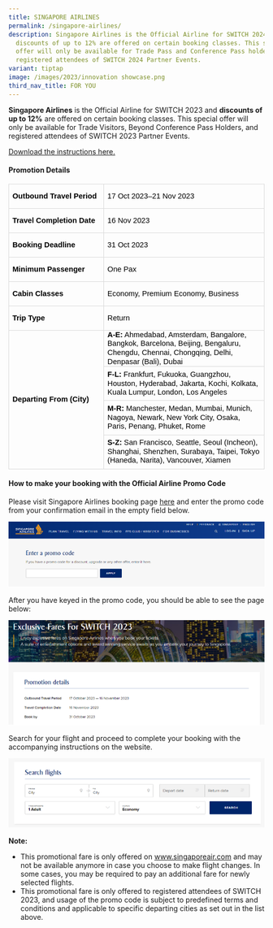 ```yaml
---
title: SINGAPORE AIRLINES
permalink: /singapore-airlines/
description: Singapore Airlines is the Official Airline for SWITCH 2024 and
  discounts of up to 12% are offered on certain booking classes. This special
  offer will only be available for Trade Pass and Conference Pass holders, and
  registered attendees of SWITCH 2024 Partner Events.
variant: tiptap
image: /images/2023/innovation showcase.png
third_nav_title: FOR YOU
---
```

**Singapore Airlines** is the Official Airline for SWITCH 2023 and **discounts of up to 12%** are offered on certain booking classes. This special offer will only be available for Trade Visitors, Beyond Conference Pass Holders, and registered attendees of SWITCH 2023 Partner Events.

[Download the instructions here.](/files/2023/switch_2023_official_airline_promotion.pdf)

#### Promotion Details

<div style="margin-left:0pt;" id="docs-internal-guid-ff1f5315-7fff-f027-22fd-d084ec506009" dir="ltr" align="center">
<table style="border:none;border-collapse:collapse;">
	<colgroup>
		<col width="240">
		<col width="441">
	</colgroup>
	<tbody>
		<tr style="height:36pt">
			<td style="border-left:solid #d9d9d9 1pt;border-right:solid #d9d9d9 1pt;border-bottom:solid #d9d9d9 1pt;border-top:solid #d9d9d9 1pt;vertical-align:middle;padding:0pt 5pt 0pt 5pt;overflow:hidden;overflow-wrap:break-word;">
			<p style="line-height:1.2;margin-top:0pt;margin-bottom:0pt;" dir="ltr"><strong style="background-color:transparent; color:#000000; font-family:arial,sans-serif; font-size:11pt; font-style:normal; font-variant:normal; font-weight:700; text-decoration:none; vertical-align:baseline; white-space:pre-wrap">Outbound Travel Period</strong></p>
			</td>
			<td style="border-left:solid #d9d9d9 1pt;border-right:solid #d9d9d9 1pt;border-bottom:solid #d9d9d9 1pt;border-top:solid #d9d9d9 1pt;vertical-align:middle;padding:0pt 5pt 0pt 5pt;overflow:hidden;overflow-wrap:break-word;">
			<p style="line-height:1.2;margin-top:0pt;margin-bottom:0pt;" dir="ltr"><span style="background-color:transparent; color:#000000; font-family:arial,sans-serif; font-size:11pt; font-style:normal; font-variant:normal; font-weight:400; text-decoration:none; vertical-align:baseline; white-space:pre-wrap">17 Oct 2023–21 Nov 2023</span></p>
			</td>
		</tr>
		<tr style="height:36pt">
			<td style="border-left:solid #d9d9d9 1pt;border-right:solid #d9d9d9 1pt;border-bottom:solid #d9d9d9 1pt;border-top:solid #d9d9d9 1pt;vertical-align:middle;padding:0pt 5pt 0pt 5pt;overflow:hidden;overflow-wrap:break-word;">
			<p style="line-height:1.2;margin-top:0pt;margin-bottom:0pt;" dir="ltr"><strong style="background-color:transparent; color:#000000; font-family:arial,sans-serif; font-size:11pt; font-style:normal; font-variant:normal; font-weight:700; text-decoration:none; vertical-align:baseline; white-space:pre-wrap">Travel Completion Date</strong></p>
			</td>
			<td style="border-left:solid #d9d9d9 1pt;border-right:solid #d9d9d9 1pt;border-bottom:solid #d9d9d9 1pt;border-top:solid #d9d9d9 1pt;vertical-align:middle;padding:0pt 5pt 0pt 5pt;overflow:hidden;overflow-wrap:break-word;">
			<p style="line-height:1.2;margin-top:0pt;margin-bottom:0pt;" dir="ltr"><span style="background-color:transparent; color:#000000; font-family:arial,sans-serif; font-size:11pt; font-style:normal; font-variant:normal; font-weight:400; text-decoration:none; vertical-align:baseline; white-space:pre-wrap">16 Nov 2023</span></p>
			</td>
		</tr>
		<tr style="height:36pt">
			<td style="border-left:solid #d9d9d9 1pt;border-right:solid #d9d9d9 1pt;border-bottom:solid #d9d9d9 1pt;border-top:solid #d9d9d9 1pt;vertical-align:middle;padding:0pt 5pt 0pt 5pt;overflow:hidden;overflow-wrap:break-word;">
			<p style="line-height:1.2;margin-top:0pt;margin-bottom:0pt;" dir="ltr"><strong style="background-color:transparent; color:#000000; font-family:arial,sans-serif; font-size:11pt; font-style:normal; font-variant:normal; font-weight:700; text-decoration:none; vertical-align:baseline; white-space:pre-wrap">Booking Deadline</strong></p>
			</td>
			<td style="border-left:solid #d9d9d9 1pt;border-right:solid #d9d9d9 1pt;border-bottom:solid #d9d9d9 1pt;border-top:solid #d9d9d9 1pt;vertical-align:middle;padding:0pt 5pt 0pt 5pt;overflow:hidden;overflow-wrap:break-word;">
			<p style="line-height:1.2;margin-top:0pt;margin-bottom:0pt;" dir="ltr"><span style="background-color:transparent; color:#000000; font-family:arial,sans-serif; font-size:11pt; font-style:normal; font-variant:normal; font-weight:400; text-decoration:none; vertical-align:baseline; white-space:pre-wrap">31 Oct 2023</span></p>
			</td>
		</tr>
		<tr style="height:36pt">
			<td style="border-left:solid #d9d9d9 1pt;border-right:solid #d9d9d9 1pt;border-bottom:solid #d9d9d9 1pt;border-top:solid #d9d9d9 1pt;vertical-align:middle;padding:0pt 5pt 0pt 5pt;overflow:hidden;overflow-wrap:break-word;">
			<p style="line-height:1.2;margin-top:0pt;margin-bottom:0pt;" dir="ltr"><strong style="background-color:transparent; color:#000000; font-family:arial,sans-serif; font-size:11pt; font-style:normal; font-variant:normal; font-weight:700; text-decoration:none; vertical-align:baseline; white-space:pre-wrap">Minimum Passenger</strong></p>
			</td>
			<td style="border-left:solid #d9d9d9 1pt;border-right:solid #d9d9d9 1pt;border-bottom:solid #d9d9d9 1pt;border-top:solid #d9d9d9 1pt;vertical-align:middle;padding:0pt 5pt 0pt 5pt;overflow:hidden;overflow-wrap:break-word;">
			<p style="line-height:1.2;margin-top:0pt;margin-bottom:0pt;" dir="ltr"><span style="background-color:transparent; color:#000000; font-family:arial,sans-serif; font-size:11pt; font-style:normal; font-variant:normal; font-weight:400; text-decoration:none; vertical-align:baseline; white-space:pre-wrap">One Pax</span></p>
			</td>
		</tr>
		<tr style="height:36pt">
			<td style="border-left:solid #d9d9d9 1pt;border-right:solid #d9d9d9 1pt;border-bottom:solid #d9d9d9 1pt;border-top:solid #d9d9d9 1pt;vertical-align:middle;padding:0pt 5pt 0pt 5pt;overflow:hidden;overflow-wrap:break-word;">
			<p style="line-height:1.2;margin-top:0pt;margin-bottom:0pt;" dir="ltr"><strong style="background-color:transparent; color:#000000; font-family:arial,sans-serif; font-size:11pt; font-style:normal; font-variant:normal; font-weight:700; text-decoration:none; vertical-align:baseline; white-space:pre-wrap">Cabin Classes</strong></p>
			</td>
			<td style="border-left:solid #d9d9d9 1pt;border-right:solid #d9d9d9 1pt;border-bottom:solid #d9d9d9 1pt;border-top:solid #d9d9d9 1pt;vertical-align:middle;padding:0pt 5pt 0pt 5pt;overflow:hidden;overflow-wrap:break-word;">
			<p style="line-height:1.2;margin-top:0pt;margin-bottom:0pt;" dir="ltr"><span style="background-color:transparent; color:#000000; font-family:arial,sans-serif; font-size:11pt; font-style:normal; font-variant:normal; font-weight:400; text-decoration:none; vertical-align:baseline; white-space:pre-wrap">Economy, Premium Economy, Business</span></p>
			</td>
		</tr>
		<tr style="height:36pt">
			<td style="border-left:solid #d9d9d9 1pt;border-right:solid #d9d9d9 1pt;border-bottom:solid #d9d9d9 1pt;border-top:solid #d9d9d9 1pt;vertical-align:middle;padding:0pt 5pt 0pt 5pt;overflow:hidden;overflow-wrap:break-word;">
			<p style="line-height:1.2;margin-top:0pt;margin-bottom:0pt;" dir="ltr"><strong style="background-color:transparent; color:#000000; font-family:arial,sans-serif; font-size:11pt; font-style:normal; font-variant:normal; font-weight:700; text-decoration:none; vertical-align:baseline; white-space:pre-wrap">Trip Type</strong></p>
			</td>
			<td style="border-left:solid #d9d9d9 1pt;border-right:solid #d9d9d9 1pt;border-bottom:solid #d9d9d9 1pt;border-top:solid #d9d9d9 1pt;vertical-align:middle;padding:0pt 5pt 0pt 5pt;overflow:hidden;overflow-wrap:break-word;">
			<p style="line-height:1.2;margin-top:0pt;margin-bottom:0pt;" dir="ltr"><span style="background-color:transparent; color:#000000; font-family:arial,sans-serif; font-size:11pt; font-style:normal; font-variant:normal; font-weight:400; text-decoration:none; vertical-align:baseline; white-space:pre-wrap">Return</span></p>
			</td>
		</tr>
		<tr style="height:50.4pt">
			<td style="border-left:solid #d9d9d9 1pt;border-right:solid #d9d9d9 1pt;border-bottom:solid #d9d9d9 1pt;border-top:solid #d9d9d9 1pt;vertical-align:middle;padding:0pt 5pt 0pt 5pt;overflow:hidden;overflow-wrap:break-word;" rowspan="4">
			<p style="line-height:1.2;margin-top:0pt;margin-bottom:0pt;" dir="ltr"><strong style="background-color:transparent; color:#000000; font-family:arial,sans-serif; font-size:11pt; font-style:normal; font-variant:normal; font-weight:700; text-decoration:none; vertical-align:baseline; white-space:pre-wrap">Departing From (City)</strong></p>
			</td>
			<td style="border-left:solid #d9d9d9 1pt;border-right:solid #d9d9d9 1pt;border-bottom:solid #d9d9d9 1pt;border-top:solid #d9d9d9 1pt;vertical-align:middle;padding:0pt 5pt 0pt 5pt;overflow:hidden;overflow-wrap:break-word;">
			<p style="line-height:1.2;margin-top:0pt;margin-bottom:0pt;" dir="ltr"><strong style="background-color:transparent; color:#000000; font-family:arial,sans-serif; font-size:11pt; font-style:normal; font-variant:normal; font-weight:700; text-decoration:none; vertical-align:baseline; white-space:pre-wrap">A-E:</strong><span style="background-color:transparent; color:#000000; font-family:arial,sans-serif; font-size:11pt; font-style:normal; font-variant:normal; font-weight:400; text-decoration:none; vertical-align:baseline; white-space:pre-wrap"> Ahmedabad, Amsterdam, Bangalore, Bangkok, Barcelona, Beijing, Bengaluru, Chengdu, Chennai, Chongqing, Delhi, Denpasar (Bali), Dubai</span></p>
			</td>
		</tr>
		<tr style="height:50.4pt">
			<td style="border-left:solid #d9d9d9 1pt;border-right:solid #d9d9d9 1pt;border-bottom:solid #d9d9d9 1pt;border-top:solid #d9d9d9 1pt;vertical-align:middle;padding:0pt 5pt 0pt 5pt;overflow:hidden;overflow-wrap:break-word;">
			<p style="line-height:1.2;margin-top:0pt;margin-bottom:0pt;" dir="ltr"><strong style="background-color:transparent; color:#000000; font-family:arial,sans-serif; font-size:11pt; font-style:normal; font-variant:normal; font-weight:700; text-decoration:none; vertical-align:baseline; white-space:pre-wrap">F-L:</strong><span style="background-color:transparent; color:#000000; font-family:arial,sans-serif; font-size:11pt; font-style:normal; font-variant:normal; font-weight:400; text-decoration:none; vertical-align:baseline; white-space:pre-wrap"> Frankfurt, Fukuoka, Guangzhou, Houston, Hyderabad, Jakarta, Kochi, Kolkata, Kuala Lumpur, London, Los Angeles</span></p>
			</td>
		</tr>
		<tr style="height:50.4pt">
			<td style="border-left:solid #d9d9d9 1pt;border-right:solid #d9d9d9 1pt;border-bottom:solid #d9d9d9 1pt;border-top:solid #d9d9d9 1pt;vertical-align:middle;padding:0pt 5pt 0pt 5pt;overflow:hidden;overflow-wrap:break-word;">
			<p style="line-height:1.2;margin-top:0pt;margin-bottom:0pt;" dir="ltr"><strong style="background-color:transparent; color:#000000; font-family:arial,sans-serif; font-size:11pt; font-style:normal; font-variant:normal; font-weight:700; text-decoration:none; vertical-align:baseline; white-space:pre-wrap">M-R:</strong><span style="background-color:transparent; color:#000000; font-family:arial,sans-serif; font-size:11pt; font-style:normal; font-variant:normal; font-weight:400; text-decoration:none; vertical-align:baseline; white-space:pre-wrap"> Manchester, Medan, Mumbai, Munich, Nagoya, Newark, New York City, Osaka, Paris, Penang, Phuket, Rome</span></p>
			</td>
		</tr>
		<tr style="height:50.4pt">
			<td style="border-left:solid #d9d9d9 1pt;border-right:solid #d9d9d9 1pt;border-bottom:solid #d9d9d9 1pt;border-top:solid #d9d9d9 1pt;vertical-align:middle;padding:0pt 5pt 0pt 5pt;overflow:hidden;overflow-wrap:break-word;">
			<p style="line-height:1.2;margin-top:0pt;margin-bottom:0pt;" dir="ltr"><strong style="background-color:transparent; color:#000000; font-family:arial,sans-serif; font-size:11pt; font-style:normal; font-variant:normal; font-weight:700; text-decoration:none; vertical-align:baseline; white-space:pre-wrap">S-Z:</strong><span style="background-color:transparent; color:#000000; font-family:arial,sans-serif; font-size:11pt; font-style:normal; font-variant:normal; font-weight:400; text-decoration:none; vertical-align:baseline; white-space:pre-wrap"> San Francisco, Seattle, Seoul (Incheon), Shanghai, Shenzhen, Surabaya, Taipei, Tokyo (Haneda, Narita), Vancouver, Xiamen</span></p>
			</td>
		</tr>
	</tbody>
</table>
</div>

	
#### 	 How to make your booking with the Official Airline Promo Code

Please visit Singapore Airlines booking page [here](https://www.singaporeair.com/en_UK/promocode/) and enter the promo code from your confirmation email in the empty field below.

![SWITCH 2023 Official Airline Promotion: Singapore Airlines (SQ)](/images/2023/promotion_sq_promo_guide_1.png)

After you have keyed in the promo code, you should be able to see the page below:

![SWITCH 2023 Official Airline Promotion: Singapore Airlines (SQ)](/images/2023/promotion_sq_promo_guide_2.png)

Search for your flight and proceed to complete your booking with the accompanying instructions on the website.

![SWITCH 2023 Official Airline Promotion: Singapore Airlines (SQ)](/images/2023/promotion_sq_promo_guide_3.png)

**Note:**
* This promotional fare is only offered on www.singaporeair.com and may not be available anymore in case you choose to make flight changes. In some cases, you may be required to pay an additional fare for newly selected flights.
* This promotional fare is only offered to registered attendees of SWITCH 2023, and usage of the promo code is subject to predefined terms and conditions and applicable to specific departing cities as set out in the list above.